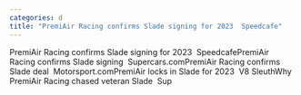 ```yaml
---
categories: d
title: "PremiAir Racing confirms Slade signing for 2023  Speedcafe"
---
```

PremiAir Racing confirms Slade signing for 2023&nbsp;&nbsp;SpeedcafePremiAir Racing confirms Slade signing&nbsp;&nbsp;Supercars.comPremiAir Racing confirms Slade deal&nbsp;&nbsp;Motorsport.comPremiAir locks in Slade for 2023&nbsp;&nbsp;V8 SleuthWhy PremiAir Racing chased veteran Slade&nbsp;&nbsp;Sup